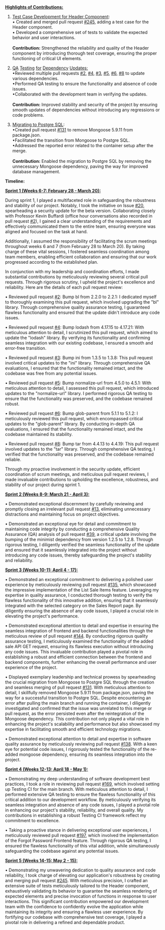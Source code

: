 <ins>**Highlights of Contributions:**</ins>

1.	[Test Case Development for Header Component](https://github.com/ChicoState/PantryNode/pull/245):<br />
•	Created and merged pull request [#245](https://github.com/ChicoState/PantryNode/pull/245), adding a test case for the Header component.<br />
•	Developed a comprehensive set of tests to validate the expected behavior and user interactions.<br />
 <br />**Contribution:** Strengthened the reliability and quality of the Header component by introducing thorough test coverage, ensuring the proper functioning of critical UI elements.

2. [QA](https://github.com/ChicoState/PantryNode/pull/2) [Testing](https://github.com/ChicoState/PantryNode/pull/4) [for](https://github.com/ChicoState/PantryNode/pull/3) [Dependency](https://github.com/ChicoState/PantryNode/pull/5) [Updates](https://github.com/ChicoState/PantryNode/pull/6)[:](https://github.com/ChicoState/PantryNode/pull/8) <br />
	•Reviewed multiple pull requests [#2](https://github.com/ChicoState/PantryNode/pull/2), [#4](https://github.com/ChicoState/PantryNode/pull/4), [#3](https://github.com/ChicoState/PantryNode/pull/3), [#5](https://github.com/ChicoState/PantryNode/pull/5), [#6](https://github.com/ChicoState/PantryNode/pull/6), [#8](https://github.com/ChicoState/PantryNode/pull/8) to update various dependencies.    
	•Performed QA testing to ensure the functionality and absence of code issues.<br />
	•Collaborated with the development team in verifying the updates.<br />
<br /> **Contribution:** Improved stability and security of the project by ensuring smooth updates of dependencies without introducing any regressions or code problems.

3. [Migrating to Postgre SQL](https://github.com/ChicoState/PantryNode/pull/131):<br />
	•Created pull request [#131](https://github.com/ChicoState/PantryNode/pull/131) to remove Mongoose 5.9.11 from package.json.<br />
	•Facilitated the transition from Mongoose to Postgre SQL.<br />
	•Addressed the reported error related to the container setup after the merge.<br />
 <br />**Contribution:** Enabled the migration to Postgre SQL by removing the unnecessary Mongoose dependency, paving the way for improved database management.

**Timeline:**

<ins>**Sprint 1 (Weeks 6-7: February 28 - March 20):**</ins>

During sprint 1, I played a multifaceted role in safeguarding the robustness and stability of our project. Notably, I took the initiative on Issue [#20](https://github.com/ChicoState/PantryNode/issues/20), spearheading a security update for the beta version. Collaborating closely with Professor Kevin Buffardi (office hour conversations also recorded in pull request [#2](https://github.com/ChicoState/PantryNode/pull/2)), I gained a clear understanding of the requirements and effectively communicated them to the entire team, ensuring everyone was aligned and focused on the task at hand.

Additionally, I assumed the responsibility of facilitating the scrum meetings throughout weeks 6 and 7 (from February 28 to March 20). By taking charge of these vital sessions, I fostered seamless coordination among team members, enabling efficient collaboration and ensuring that our work progressed according to the established plan.

In conjunction with my leadership and coordination efforts, I made substantial contributions by meticulously reviewing several critical pull requests. Through rigorous scrutiny, I upheld the project's excellence and reliability. Here are the details of each pull request review:

•	Reviewed pull request [#2](https://github.com/ChicoState/PantryNode/pull/2): Bump bl from 2.2.0 to 2.2.1: I dedicated myself to thoroughly examining this pull request, which involved upgrading the "bl" library. Through comprehensive quality assurance testing, I guaranteed flawless functionality and ensured that the update didn't introduce any code issues.

•	Reviewed pull request [#4](https://github.com/ChicoState/PantryNode/pull/4): Bump lodash from 4.17.15 to 4.17.21: With meticulous attention to detail, I scrutinized this pull request, which aimed to update the "lodash" library. By verifying its functionality and confirming seamless integration with our existing codebase, I ensured a smooth and error-free transition.

•	Reviewed pull request [#3](https://github.com/ChicoState/PantryNode/pull/3): Bump ini from 1.3.5 to 1.3.8: This pull request involved critical updates to the "ini" library. Through comprehensive QA evaluations, I ensured that the functionality remained intact, and the codebase was free from any potential issues.

•	Reviewed pull request [#5](https://github.com/ChicoState/PantryNode/pull/5): Bump normalize-url from 4.5.0 to 4.5.1: With meticulous attention to detail, I assessed this pull request, which introduced updates to the "normalize-url" library. I performed rigorous QA testing to ensure that the functionality was preserved, and the codebase remained robust.

•	Reviewed pull request [#6](https://github.com/ChicoState/PantryNode/pull/6): Bump glob-parent from 5.1.1 to 5.1.2: I meticulously reviewed this pull request, which encompassed critical updates to the "glob-parent" library. By conducting in-depth QA evaluations, I ensured that the functionality remained intact, and the codebase maintained its stability.

•	Reviewed pull request [#8](https://github.com/ChicoState/PantryNode/pull/8): Bump tar from 4.4.13 to 4.4.19: This pull request involved updates to the "tar" library. Through comprehensive QA testing, I verified that the functionality was preserved, and the codebase remained reliable.

Through my proactive involvement in the security update, efficient coordination of scrum meetings, and meticulous pull request reviews, I made invaluable contributions to upholding the excellence, robustness, and stability of our project during sprint 1.

<ins>**Sprint 2 (Weeks 8-9: March 21 - April 3):**</ins>

•	Demonstrated exceptional discernment by carefully reviewing and promptly closing an irrelevant pull request [#13](https://github.com/ChicoState/PantryNode/pull/13), eliminating unnecessary distractions and maintaining focus on project objectives.

•	Demonstrated an exceptional eye for detail and commitment to maintaining code integrity by conducting a comprehensive Quality Assurance (QA) analysis of pull request [#39](https://github.com/ChicoState/PantryNode/pull/39), a critical update involving the bumping of the minimist dependency from version 1.2.5 to 1.2.8. Through rigorous testing, I diligently verified the seamless functionality of the update and ensured that it seamlessly integrated into the project without introducing any code issues, thereby safeguarding the project's stability and reliability.



<ins>**Sprint 3 (Weeks 10-11: April 4 - 17):**</ins>

•	Demonstrated an exceptional commitment to delivering a polished user experience by meticulously reviewing pull request [#135](https://github.com/ChicoState/PantryNode/pull/135), which showcased the impressive implementation of the List Sale Items feature. Leveraging my expertise in quality assurance, I conducted thorough testing to verify the flawless functionality of this innovative addition, ensuring that it seamlessly integrated with the selected category on the Sales Report page. By diligently ensuring the absence of any code issues, I played a crucial role in elevating the project's performance.

•	Demonstrated exceptional attention to detail and expertise in ensuring the seamless integration of frontend and backend functionalities through the meticulous review of pull request [#144](https://github.com/ChicoState/PantryNode/issues/144). By conducting rigorous quality assurance testing, I meticulously examined the functionality of the added sale API GET request, ensuring its flawless execution without introducing any code issues. This invaluable contribution played a pivotal role in establishing a robust and efficient connection between the frontend and backend components, further enhancing the overall performance and user experience of the project.

•	Displayed exemplary leadership and technical prowess by spearheading the crucial migration from Mongoose to Postgre SQL through the creation and seamless merging of pull request [#131](https://github.com/ChicoState/PantryNode/pull/131). With meticulous attention to detail, I skillfully removed Mongoose 5.9.11 from package.json, paving the way for a successful transition to Postgre SQL. Despite encountering an error after pulling the main branch and running the container, I diligently investigated and confirmed that the issue was unrelated to this merge or pull request, as the error persisted even after the reintegration of the Mongoose dependency. This contribution not only played a vital role in enhancing the project's scalability and performance but also showcased my expertise in facilitating smooth and efficient technology migrations.

•	Demonstrated exceptional attention to detail and expertise in software quality assurance by meticulously reviewing pull request [#138](https://github.com/ChicoState/PantryNode/pull/138). With a keen eye for potential code issues, I rigorously tested the functionality of the re-added mongoose dependency, ensuring its seamless integration into the project.


<ins>**Sprint 4 (Weeks 12-13: April 18 - May 1):**</ins>

•	Demonstrating my deep understanding of software development best practices, I took a role in reviewing pull request [#169](https://github.com/ChicoState/PantryNode/pull/169), which involved setting up Testing CI for the main branch. With meticulous attention to detail, I performed extensive QA testing to ensure the flawless functionality of this critical addition to our development workflow. By meticulously verifying its seamless integration and absence of any code issues, I played a pivotal role in enhancing our project's stability, reliability, and overall quality. My contributions in establishing a robust Testing CI framework reflect my commitment to excellence.

•	Taking a proactive stance in delivering exceptional user experiences, I meticulously reviewed pull request [#197](https://github.com/ChicoState/PantryNode/pull/197), which involved the implementation of the Forgot Password Frontend feature. Through rigorous QA testing, I ensured the flawless functionality of this vital addition, while simultaneously safeguarding the codebase against any potential issues.

<ins>**Sprint 5 (Weeks 14-15: May 2 - 15):**</ins>

•	Demonstrating my unwavering dedication to quality assurance and code reliability, I took charge of elevating our application's robustness by creating and merging pull request [#245](https://github.com/ChicoState/PantryNode/pull/245). With meticulous precision, I crafted an extensive suite of tests meticulously tailored to the Header component, exhaustively validating its behavior to guarantee the seamless rendering of expected elements and precise invocation of functions in response to user interactions. This significant contribution empowered our development team with the confidence to confidently evolve the application while maintaining its integrity and ensuring a flawless user experience. By fortifying our codebase with comprehensive test coverage, I played a pivotal role in delivering a refined and dependable product.
